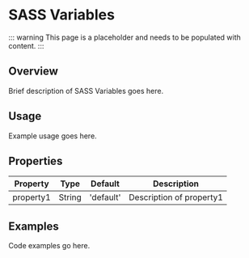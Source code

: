 # SASS Variables

::: warning
This page is a placeholder and needs to be populated with content.
:::

## Overview

Brief description of SASS Variables goes here.

## Usage

Example usage goes here.

## Properties

| Property | Type | Default | Description |
|----------|------|---------|-------------|
| property1 | String | 'default' | Description of property1 |

## Examples

Code examples go here.
